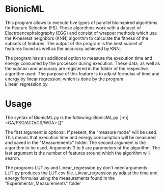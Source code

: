 # BionicML

This program allows to execute five types of parallel bioinspired algorithms for Feature Selection (FS). These algorithms work with a dataset of Electroencephalography (EGG) and consist of wrapper methods which use the K-nearest neighbors (KNN) algorithm to calculate the fitness of the subsets of features. The output of the program is the best subset of features found as well as the accuracy achieved by KNN.

The program has an additional option to measure the execution time and energy consumed by the processor during execution. These data, as well as the solution and accuracy are registered in the folder of the respective algorithm used. The purpose of this feature is to adjust formulas of time and energy by linear regression, which is done by the program Linear_regression.py

# Usage

The syntax of BionicML.py is the following:
BionicML.py [-m] <GA/PSO/ACO/CS/WOA> <number of agents> <number of iterations> <number of processes> [<desired number of features>]"

The first argument is optional. If present, the "measure mode" will be used. This means that execution time and energy consumption will be measured and saved in the "Measurements" folder.
The second argument is the algorithm to be used.
Arguments 3 to 5 are parameters of the algorithm.
The last argument is the number of features around which the algorithm will search.

The programs LUT.py and Linear_regression.py don't need arguments.
LUT.py produces the LUT.csv file.
Linear_regression.py adjust the time and energy formulas using the measurements found in the "Experimental_Measurements" folder
